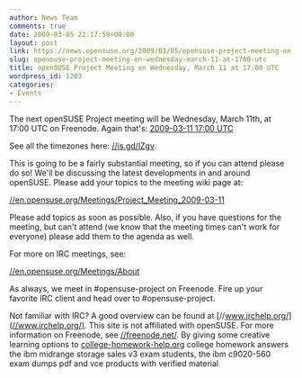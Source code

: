 ```yaml
---
author: News Team
comments: true
date: 2009-03-05 22:17:59+00:00
layout: post
link: https://news.opensuse.org/2009/03/05/opensuse-project-meeting-on-wednesday-march-11-at-1700-utc/
slug: opensuse-project-meeting-on-wednesday-march-11-at-1700-utc
title: openSUSE Project Meeting on Wednesday, March 11 at 17:00 UTC
wordpress_id: 1203
categories:
- Events
---
```


The next openSUSE Project meeting will be Wednesday, March 11th, at 17:00 UTC on Freenode. Again that's:
[
2009-03-11 17:00 UTC](//is.gd/lZgv)

See all the timezones here: [//is.gd/lZgv](//is.gd/lZgv).

This is going to be a fairly substantial meeting, so if you can attend please do so! We'll be discussing the latest developments in and around openSUSE. Please add your topics to the meeting wiki page at:

[//en.opensuse.org/Meetings/Project_Meeting_2009-03-11](//en.opensuse.org/Meetings/Project_Meeting_2009-03-11)

Please add topics as soon as possible. Also, if you have questions for the meeting, but can't attend (we know that the meeting times can't work for everyone) please add them to the agenda as well.

For more on IRC meetings, see:

[//en.opensuse.org/Meetings/About](//en.opensuse.org/Meetings/About)

As always, we meet in #opensuse-project on Freenode. Fire up your favorite IRC client and head over to #opensuse-project.

Not familiar with IRC? A good overview can be found at [//www.irchelp.org/](//www.irchelp.org/). This site is not affiliated with openSUSE. For more information on Freenode, see [//freenode.net/](//freenode.net/). By giving some creative learning options to [college-homework-help.org](https://college-homework-help.org/) college homework answers the ibm midrange storage sales v3 exam students, the ibm c9020-560 exam dumps pdf and vce products with verified material
